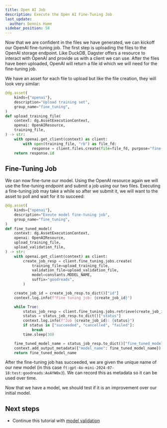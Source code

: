 ```yaml
---
title: Open AI Job
description: Execute the Open AI Fine-Tuning Job
last_update:
  author: Dennis Hume
sidebar_position: 50
---
```


Now that we are confident in the files we have generated, we can kickoff our OpenAI fine-tuning job. The first step is uploading the files to the OpenAI storage endpoint. Like DuckDB, Dagster offers a resource to interact with OpenAI and provide us with a client we can use. After the files have been uploaded, OpenAI will return a file id which we will need for the fine-tuning job.

We have an asset for each file to upload but like the file creation, they will look very similar:

```python
@dg.asset(
    kinds={"openai"},
    description="Upload training set",
    group_name="fine_tuning",
)
def upload_training_file(
    context: dg.AssetExecutionContext,
    openai: OpenAIResource,
    training_file,
) -> str:
    with openai.get_client(context) as client:
        with open(training_file, "rb") as file_fd:
            response = client.files.create(file=file_fd, purpose="fine-tune")
    return response.id
```

## Fine-Tuning Job

We can now fine-tune our model. Using the OpenAI resource again we will use the fine-tuning endpoint and submit a job using our two files. Executing a fine-tuning job may take a while so after we submit it, we will want to the asset to poll and wait for it to succeed:

```python
@dg.asset(
    kinds={"openai"},
    description="Exeute model fine-tuning job",
    group_name="fine_tuning",
)
def fine_tuned_model(
    context: dg.AssetExecutionContext,
    openai: OpenAIResource,
    upload_training_file,
    upload_validation_file,
) -> str:
    with openai.get_client(context) as client:
        create_job_resp = client.fine_tuning.jobs.create(
            training_file=upload_training_file,
            validation_file=upload_validation_file,
            model=constants.MODEL_NAME,
            suffix="goodreads",
        )

    create_job_id = create_job_resp.to_dict()["id"]
    context.log.info(f"Fine tuning job: {create_job_id}")

    while True:
        status_job_resp = client.fine_tuning.jobs.retrieve(create_job_id)
        status = status_job_resp.to_dict()["status"]
        context.log.info(f"Job {create_job_id}: {status}")
        if status in ["succeeded", "cancelled", "failed"]:
            break
        time.sleep(30)

    fine_tuned_model_name = status_job_resp.to_dict()["fine_tuned_model"]
    context.add_output_metadata({"model_name": fine_tuned_model_name})
    return fine_tuned_model_name
```

After the fine-tuning job has succeeded, we are given the unique name of our new model (in this case `ft:gpt-4o-mini-2024-07-18:test:goodreads:AoAYW0x3`). We can record this as metadata so it can be used over time.

Now that we have a model, we should test if it is an improvement over our initial model.

## Next steps

- Continue this tutorial with [model validation](model_validation)